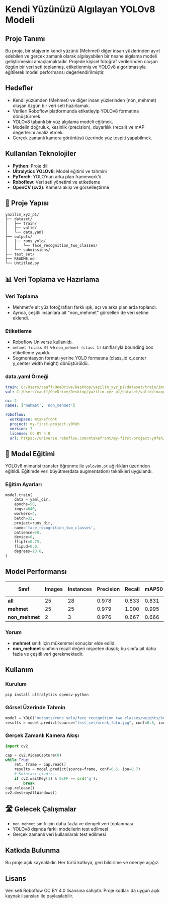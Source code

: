 
#  Kendi Yüzünüzü Algılayan YOLOv8 Modeli

## Proje Tanımı

Bu proje, bir stajyerin kendi yüzünü (Mehmet) diğer insan yüzlerinden ayırt edebilen ve gerçek zamanlı olarak algılayabilen bir nesne algılama modeli geliştirmesini amaçlamaktadır. Projede kişisel fotoğraf verilerinden oluşan özgün bir veri seti toplanmış, etiketlenmiş ve YOLOv8 algoritmasıyla eğitilerek model performansı değerlendirilmiştir.

## Hedefler

- Kendi yüzümden (Mehmet) ve diğer insan yüzlerinden (non_mehmet) oluşan özgün bir veri seti hazırlamak.
- Verileri Roboflow platformunda etiketleyip YOLOv8 formatına dönüştürmek.
- YOLOv8 tabanlı bir yüz algılama modeli eğitmek.
- Modelin doğruluk, kesinlik (precision), duyarlılık (recall) ve mAP değerlerini analiz etmek.
- Gerçek zamanlı kamera görüntüsü üzerinde yüz tespiti yapabilmek.

## Kullanılan Teknolojiler

- **Python**: Proje dili
- **Ultralytics YOLOv8**: Model eğitimi ve tahmini
- **PyTorch**: YOLO’nun arka plan framework’ü
- **Roboflow**: Veri seti yönetimi ve etiketleme
- **OpenCV (cv2)**: Kamera akışı ve görselleştirme

## 📂 Proje Yapısı

```
yazilim_xyz_p1/
├── dataset/
│   ├── train/
│   ├── valid/
│   └── data.yaml
├── outputs/
│   ├── runs_yolo/
│   │   └── face_recognition_two_classes/
│   └── submissions/
├── test_set/
├── README.md
└── Untitled.py
```

## 📊 Veri Toplama ve Hazırlama

### Veri Toplama

- Mehmet'e ait yüz fotoğrafları farklı ışık, açı ve arka planlarda toplandı.
- Ayrıca, çeşitli insanlara ait "non_mehmet" görselleri de veri setine eklendi.

### Etiketleme

- Roboflow Universe kullanıldı.
- `mehmet (class 0)` ve `non_mehmet (class 1)` sınıflarıyla bounding box etiketleme yapıldı.
- Segmentasyon formatı yerine YOLO formatına (class_id x_center y_center width height) dönüştürüldü.

### data.yaml Örneği

```yaml
train: C:/Users/cauff/OneDrive/Desktop/yazilim_xyz_p1/dataset/train/images
val: C:/Users/cauff/OneDrive/Desktop/yazilim_xyz_p1/dataset/valid/images

nc: 2
names: ['mehmet', 'non_mehmet']

roboflow:
  workspace: mtakefront
  project: my-first-project-y0feh
  version: 7
  license: CC BY 4.0
  url: https://universe.roboflow.com/mtakefront/my-first-project-y0feh/dataset/7
```

## 🧠 Model Eğitimi

YOLOv8 mimarisi transfer öğrenme ile `yolov8m.pt` ağırlıkları üzerinden eğitildi. Eğitimde veri büyütme(data augmentation) teknikleri uygulandı.

### Eğitim Ayarları

```python
model.train(
    data = yaml_dir,
    epochs=50,
    imgsz=640,
    workers=4,
    batch=32,
    project=runs_dir,
    name='face_recognition_two_classes',
    patience=50,
    device=0,
    fliplr=0.75,
    flipud=0.0,
    degrees=10.0,
)
```

##  Model Performansı

| Sınıf        | Images | Instances | Precision | Recall | mAP50 | mAP50-95 |
|--------------|--------|-----------|-----------|--------|--------|-----------|
| **all**      | 25     | 28        | 0.978     | 0.833  | 0.831  | 0.702     |
| **mehmet**   | 25     | 25        | 0.979     | 1.000  | 0.995  | 0.870     |
| **non_mehmet**| 2     | 3         | 0.976     | 0.667  | 0.666  | 0.534     |

### Yorum

- **mehmet** sınıfı için mükemmel sonuçlar elde edildi.
- **non_mehmet** sınıfının recall değeri nispeten düşük; bu sınıfa ait daha fazla ve çeşitli veri gerekmektedir.

##  Kullanım

### Kurulum

```bash
pip install ultralytics opencv-python
```

### Görsel Üzerinde Tahmin

```python
model = YOLO("outputs/runs_yolo/face_recognition_two_classes/weights/best.pt")
results = model.predict(source="test_set/ornek_foto.jpg", conf=0.6, iou=0.7, show=True, save=True)
```

### Gerçek Zamanlı Kamera Akışı

```python
import cv2

cap = cv2.VideoCapture(0)
while True:
    ret, frame = cap.read()
    results = model.predict(source=frame, conf=0.6, iou=0.7)
    # Kutuları çizdir...
    if cv2.waitKey(1) & 0xFF == ord('q'):
        break
cap.release()
cv2.destroyAllWindows()
```

## 🛣️ Gelecek Çalışmalar

- `non_mehmet` sınıfı için daha fazla ve dengeli veri toplanması
- YOLOv8 dışında farklı modellerin test edilmesi
- Gerçek zamanlı veri kullanılarak test edilmesi

## Katkıda Bulunma

Bu proje açık kaynaklıdır. Her türlü katkıya, geri bildirime ve öneriye açığız.

## Lisans

Veri seti Roboflow CC BY 4.0 lisansına sahiptir. Proje kodları da uygun açık kaynak lisansları ile paylaşılabilir.

